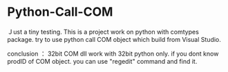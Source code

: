 # Python-Call-COM

Ｊust a tiny testing.
This is a project work on python with comtypes package.
try to use python call COM object which build from Visual Studio.

conclusion ：
32bit COM dll work with 32bit python only.
if you dont know prodID of COM object. you can use "regedit" command and find it.
